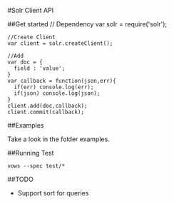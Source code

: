 #Solr Client API

##Get started
    // Dependency
    var solr = require('solr');
    
    //Create Client
    var client = solr.createClient();
    
    //Add
    var doc = {
      field : 'value';
    }
    var callback = function(json,err){
      if(err) console.log(err);
      if(json) console.log(json);
    }
    client.add(doc,callback);
    client.commit(callback);

##Examples

Take a look in the folder examples.

##Running Test

    vows --spec test/*
    
##TODO
 - Support sort for queries
 

